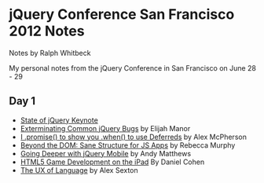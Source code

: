 # jQuery Conference San Francisco 2012 Notes
Notes by Ralph Whitbeck

My personal notes from the jQuery Conference in San Francisco on June 28 - 29

## Day 1

* [State of jQuery Keynote](/RedWolves/jQCon-SF2012-Notes/blob/master/Day1/state-of-jquery-keynote.md)
* [Exterminating Common jQuery Bugs](/RedWolves/jQCon-SF2012-Notes/blob/master/Day1/exterminating-common-jquery-bugs.md) by Elijah Manor
* [I .promise() to show you .when() to use Deferreds](/RedWolves/jQCon-SF2012-Notes/blob/master/Day1/i-promise-to-show-you-when-to-use-deferreds.md) by Alex McPherson
* [Beyond the DOM: Sane Structure for JS Apps](/RedWolves/jQCon-SF2012-Notes/blob/master/Day1/beyond-the-dom-sane-structure-for-js-apps.md) by Rebecca Murphy
* [Going Deeper with jQuery Mobile](/RedWolves/jQCon-SF2012-Notes/blob/master/Day1/going-deeper-with-jquery-mobile.md) by Andy Matthews
* [HTML5 Game Development on the iPad](/RedWolves/jQCon-SF2012-Notes/blob/master/Day1/html5-game-dev-on-the-ipad.md) By Daniel Cohen
* [The UX of Language](/RedWolves/jQCon-SF2012-Notes/blob/master/Day1/) by Alex Sexton
